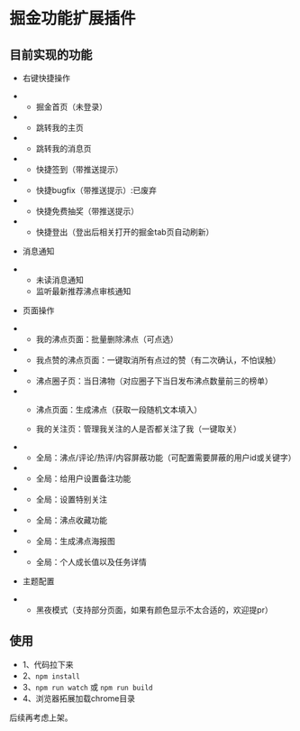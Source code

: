 # 掘金功能扩展插件

## 目前实现的功能

- 右键快捷操作
-
    - 掘金首页（未登录）
-
    - 跳转我的主页
-
    - 跳转我的消息页
-
    - 快捷签到（带推送提示）
-
    - 快捷bugfix（带推送提示）:已废弃
-
    - 快捷免费抽奖（带推送提示）
-
    - 快捷登出（登出后相关打开的掘金tab页自动刷新）
- 消息通知
-
    - 未读消息通知
    - 监听最新推荐沸点审核通知
  
- 页面操作
-
    - 我的沸点页面：批量删除沸点（可点选）
-
    - 我点赞的沸点页面：一键取消所有点过的赞（有二次确认，不怕误触）
-
    - 沸点圈子页：当日沸物（对应圈子下当日发布沸点数量前三的榜单）
-
    - 沸点页面：生成沸点（获取一段随机文本填入）
  
    - 我的关注页：管理我关注的人是否都关注了我（一键取关）
-
    - 全局：沸点/评论/热评/内容屏蔽功能（可配置需要屏蔽的用户id或关键字）
-
    - 全局：给用户设置备注功能
-
    - 全局：设置特别关注
-
    - 全局：沸点收藏功能
-
    - 全局：生成沸点海报图
-
    - 全局：个人成长值以及任务详情

- 主题配置
-
    - 黑夜模式（支持部分页面，如果有颜色显示不太合适的，欢迎提pr）

## 使用

- 1、代码拉下来
- 2、`npm install`
- 3、`npm run watch` 或 `npm run build`
- 4、浏览器拓展加载chrome目录

后续再考虑上架。
